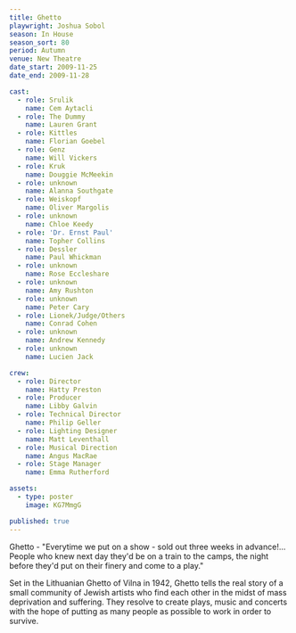 ```yaml
---
title: Ghetto
playwright: Joshua Sobol
season: In House
season_sort: 80
period: Autumn
venue: New Theatre
date_start: 2009-11-25
date_end: 2009-11-28

cast:
  - role: Srulik
    name: Cem Aytacli
  - role: The Dummy
    name: Lauren Grant
  - role: Kittles
    name: Florian Goebel
  - role: Genz
    name: Will Vickers
  - role: Kruk
    name: Douggie McMeekin
  - role: unknown
    name: Alanna Southgate
  - role: Weiskopf
    name: Oliver Margolis
  - role: unknown
    name: Chloe Keedy
  - role: 'Dr. Ernst Paul' 
    name: Topher Collins
  - role: Dessler
    name: Paul Whickman
  - role: unknown
    name: Rose Eccleshare
  - role: unknown
    name: Amy Rushton
  - role: unknown
    name: Peter Cary
  - role: Lionek/Judge/Others
    name: Conrad Cohen
  - role: unknown
    name: Andrew Kennedy
  - role: unknown
    name: Lucien Jack

crew:
  - role: Director
    name: Hatty Preston
  - role: Producer
    name: Libby Galvin
  - role: Technical Director
    name: Philip Geller
  - role: Lighting Designer
    name: Matt Leventhall
  - role: Musical Direction
    name: Angus MacRae
  - role: Stage Manager
    name: Emma Rutherford

assets:
  - type: poster
    image: KG7MmgG

published: true
---
```


Ghetto - "Everytime we put on a show - sold out three weeks in advance!... People who knew next day they'd be on a train to the camps, the night before they'd put on their finery and come to a play."

Set in the Lithuanian Ghetto of Vilna in 1942, Ghetto tells the real story of a small community of Jewish artists who find each other in the midst of mass deprivation and suffering. They resolve to create plays, music and concerts with the hope of putting as many people as possible to work in order to survive.
